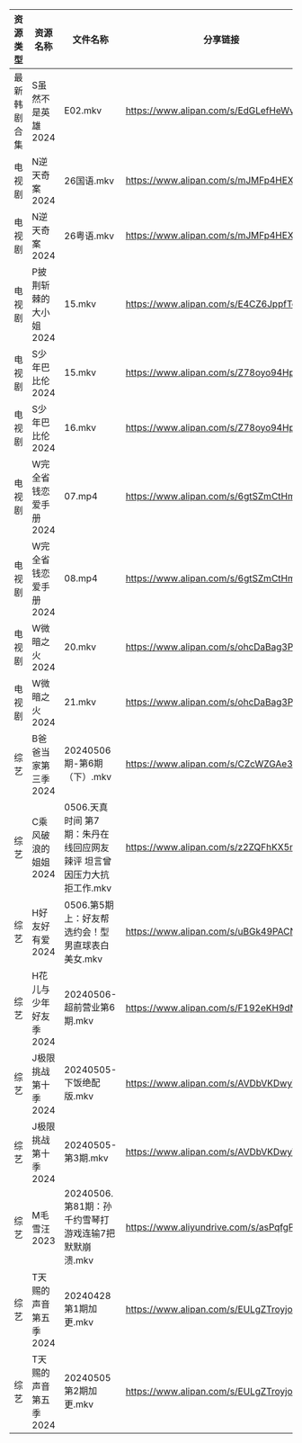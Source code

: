 | 资源类型   | 资源名称          | 文件名称                                     | 分享链接                                      | 更新时间                |
| ------ | ------------- | ---------------------------------------- | ----------------------------------------- | ------------------- |
| 最新韩剧合集 | S虽然不是英雄2024   | E02.mkv                                  | https://www.alipan.com/s/EdGLefHeWvz      | 2024-05-06 00:09:54 |
| 电视剧    | N逆天奇案2024     | 26国语.mkv                                 | https://www.alipan.com/s/mJMFp4HEXy4      | 2024-05-06 22:12:27 |
| 电视剧    | N逆天奇案2024     | 26粤语.mkv                                 | https://www.alipan.com/s/mJMFp4HEXy4      | 2024-05-06 22:12:27 |
| 电视剧    | P披荆斩棘的大小姐2024 | 15.mkv                                   | https://www.alipan.com/s/E4CZ6JppfTo      | 2024-05-06 14:09:18 |
| 电视剧    | S少年巴比伦2024    | 15.mkv                                   | https://www.alipan.com/s/Z78oyo94HpR      | 2024-05-06 20:06:41 |
| 电视剧    | S少年巴比伦2024    | 16.mkv                                   | https://www.alipan.com/s/Z78oyo94HpR      | 2024-05-06 20:06:41 |
| 电视剧    | W完全省钱恋爱手册2024 | 07.mp4                                   | https://www.alipan.com/s/6gtSZmCtHmc      | 2024-05-06 00:10:13 |
| 电视剧    | W完全省钱恋爱手册2024 | 08.mp4                                   | https://www.alipan.com/s/6gtSZmCtHmc      | 2024-05-06 00:10:13 |
| 电视剧    | W微暗之火2024     | 20.mkv                                   | https://www.alipan.com/s/ohcDaBag3PW      | 2024-05-06 20:07:04 |
| 电视剧    | W微暗之火2024     | 21.mkv                                   | https://www.alipan.com/s/ohcDaBag3PW      | 2024-05-06 20:07:04 |
| 综艺     | B爸爸当家第三季2024  | 20240506期-第6期（下）.mkv                     | https://www.alipan.com/s/CZcWZGAe35k      | 2024-05-06 14:10:34 |
| 综艺     | C乘风破浪的姐姐2024  | 0506.天真时间 第7期：朱丹在线回应网友辣评 坦言曾因压力大抗拒工作.mkv | https://www.alipan.com/s/z2ZQFhKX5nR      | 2024-05-06 14:10:42 |
| 综艺     | H好友好有爱2024    | 0506.第5期上：好友帮选约会！型男直球表白美女.mkv            | https://www.alipan.com/s/uBGk49PACNT      | 2024-05-06 20:08:17 |
| 综艺     | H花儿与少年好友季2024 | 20240506-超前营业第6期.mkv                     | https://www.alipan.com/s/F192eKH9dMy      | 2024-05-06 14:11:02 |
| 综艺     | J极限挑战第十季2024  | 20240505-下饭绝配版.mkv                       | https://www.alipan.com/s/AVDbVKDwyT9      | 2024-05-06 00:14:11 |
| 综艺     | J极限挑战第十季2024  | 20240505-第3期.mkv                         | https://www.alipan.com/s/AVDbVKDwyT9      | 2024-05-06 00:14:11 |
| 综艺     | M毛雪汪2023      | 20240506.第81期：孙千约雪琴打游戏连输7把默默崩溃.mkv       | https://www.aliyundrive.com/s/asPqfgPRqAg | 2024-05-06 14:11:13 |
| 综艺     | T天赐的声音第五季2024 | 20240428第1期加更.mkv                        | https://www.alipan.com/s/EULgZTroyjo      | 2024-05-06 14:11:32 |
| 综艺     | T天赐的声音第五季2024 | 20240505第2期加更.mkv                        | https://www.alipan.com/s/EULgZTroyjo      | 2024-05-06 14:11:32 |

